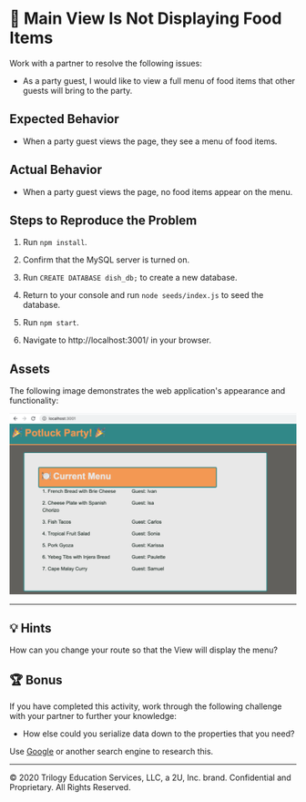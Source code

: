 # 🐛 Main View Is Not Displaying Food Items 

Work with a partner to resolve the following issues:

* As a party guest, I would like to view a full menu of food items that other guests will bring to the party.

## Expected Behavior

* When a party guest views the page, they see a menu of food items.

## Actual Behavior

* When a party guest views the page, no food items appear on the menu.

## Steps to Reproduce the Problem

1. Run `npm install`. 

2. Confirm that the MySQL server is turned on.

3. Run `CREATE DATABASE dish_db;` to create a new database.

4. Return to your console and run `node seeds/index.js` to seed the database.

5. Run `npm start`.

6. Navigate to http://localhost:3001/ in your browser.

## Assets

The following image demonstrates the web application's appearance and functionality:

![The "Potluck Party!" webpage displays a list of dishes and the name of the guest who will bring each one.](images/Full-Menu.png)

---

## 💡 Hints

How can you change your route so that the View will display the menu?

## 🏆 Bonus

If you have completed this activity, work through the following challenge with your partner to further your knowledge:

* How else could you serialize data down to the properties that you need? 

Use [Google](https://www.google.com) or another search engine to research this.

---

© 2020 Trilogy Education Services, LLC, a 2U, Inc. brand. Confidential and Proprietary. All Rights Reserved.